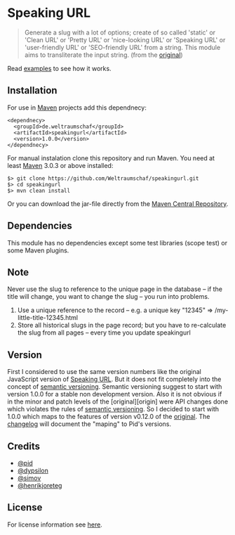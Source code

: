 # Speaking URL

> Generate a slug with a lot of  options; create of so called 'static' or 'Clean
> URL' or 'Pretty  URL' or 'nice-looking URL' or 'Speaking  URL' or 'user-friendly
> URL' or 'SEO-friendly URL' from a  string. This module aims to transliterate the
> input string. (from the [original][original])

Read [examples][examples] to see how it works.

## Installation

For use in [Maven][mvn] projects add this dependnecy:

    <dependnecy>
      <groupId>de.weltraumschaf</groupId>
      <artifactId>speakingurl</artifactId>
      <version>1.0.0</version>
    </dependnecy>

For manual instalation clone this repository and run Maven. You need at least
[Maven][mvn] 3.0.3 or above installed:

    $> git clone https://github.com/Weltraumschaf/speakingurl.git
    $> cd speakingurl
    $> mvn clean install

Or you can download the jar-file directly from the [Maven Central Repository][mvn-repo].

## Dependencies

This module has no dependencies except some test libraries (scope test) or
some Maven plugins.

## Note

Never use  the slug to  reference to the  unique page in  the database –  if the
title will change, you want to change the slug – you run into problems.

1.  Use a  unique  reference  to the  record  – e.g.  a  unique  key "12345"
    => /my-little-title-12345.html
2.  Store all historical  slugs in the  page record; but you  have to
    re-calculate the  slug from all  pages – every time  you update
    speakingurl

## Version

First I considered to use the  same version numbers like the original JavaScript
version of  [Speaking URL][original]. But  it does  not fit completely  into the
concept  of [semantic  versioning][versioning]. Semantic  versioning suggest  to
start with version  1.0.0 for a stable  non development version. Also  it is not
obvious if  in the  minor and  patch levels of  the [original][origin]  were API
changes done which  violates the rules of  [semantic versioning][versioning]. So
I decided to start  with 1.0.0 which maps to the features  of version v0.12.0 of
the [original][original]. The [changelog][changelog]  will document the "maping"
to Pid's versions.

## Credits

- [@pid](https://github.com/pid/speakingurl)
- [@dypsilon](https://github.com/dypsilon)
- [@simov](https://github.com/simov/slugify)
- [@henrikjoreteg](https://github.com/henrikjoreteg/slugger)

## License

For license information see [here][license].

[original]:     https://github.com/pid/speakingurl
[versioning]:   http://semver.org/
[mvn]:          http://maven.apache.org/
[changelog]:    https://github.com/Weltraumschaf/speakingurl/blob/master/CHANGELOG.md
[mvn-repo]:     http://search.maven.org/#search|gav|1|g:%22de.weltraumschaf%22%20AND%20a:%22speakingurl%22
[license]:      license.html
[examples]:     examples.html